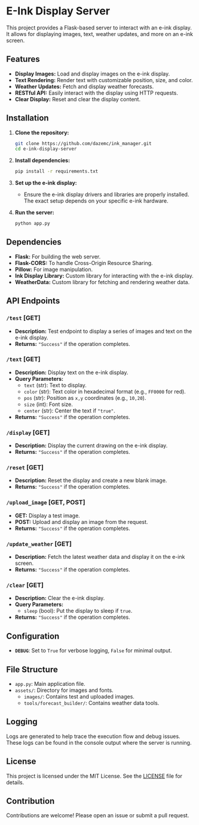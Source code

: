 # E-Ink Display Server

This project provides a Flask-based server to interact with an e-ink display. It allows for displaying images, text, weather updates, and more on an e-ink screen.

## Features

- **Display Images:** Load and display images on the e-ink display.
- **Text Rendering:** Render text with customizable position, size, and color.
- **Weather Updates:** Fetch and display weather forecasts.
- **RESTful API:** Easily interact with the display using HTTP requests.
- **Clear Display:** Reset and clear the display content.

## Installation

1. **Clone the repository:**

    ```bash
    git clone https://github.com/dazemc/ink_manager.git
    cd e-ink-display-server
    ```

2. **Install dependencies:**

    ```bash
    pip install -r requirements.txt
    ```

3. **Set up the e-ink display:**
    - Ensure the e-ink display drivers and libraries are properly installed. The exact setup depends on your specific e-ink hardware.

4. **Run the server:**

    ```bash
    python app.py
    ```

## Dependencies

- **Flask:** For building the web server.
- **Flask-CORS:** To handle Cross-Origin Resource Sharing.
- **Pillow:** For image manipulation.
- **Ink Display Library:** Custom library for interacting with the e-ink display.
- **WeatherData:** Custom library for fetching and rendering weather data.

## API Endpoints

### `/test` [GET]

- **Description:** Test endpoint to display a series of images and text on the e-ink display.
- **Returns:** `"Success"` if the operation completes.

### `/text` [GET]

- **Description:** Display text on the e-ink display.
- **Query Parameters:**
  - `text` (str): Text to display.
  - `color` (str): Text color in hexadecimal format (e.g., `FF0000` for red).
  - `pos` (str): Position as `x,y` coordinates (e.g., `10,20`).
  - `size` (int): Font size.
  - `center` (str): Center the text if `"true"`.
- **Returns:** `"Success"` if the operation completes.

### `/display` [GET]

- **Description:** Display the current drawing on the e-ink display.
- **Returns:** `"Success"` if the operation completes.

### `/reset` [GET]

- **Description:** Reset the display and create a new blank image.
- **Returns:** `"Success"` if the operation completes.

### `/upload_image` [GET, POST]

- **GET:** Display a test image.
- **POST:** Upload and display an image from the request.
- **Returns:** `"Success"` if the operation completes.

### `/update_weather` [GET]

- **Description:** Fetch the latest weather data and display it on the e-ink screen.
- **Returns:** `"Success"` if the operation completes.

### `/clear` [GET]

- **Description:** Clear the e-ink display.
- **Query Parameters:** 
  - `sleep` (bool): Put the display to sleep if `true`.
- **Returns:** `"Success"` if the operation completes.

## Configuration

- **`DEBUG`**: Set to `True` for verbose logging, `False` for minimal output.

## File Structure

- `app.py`: Main application file.
- `assets/`: Directory for images and fonts.
  - `images/`: Contains test and uploaded images.
  - `tools/forecast_builder/`: Contains weather data tools.

## Logging

Logs are generated to help trace the execution flow and debug issues. These logs can be found in the console output where the server is running.

## License

This project is licensed under the MIT License. See the [LICENSE](LICENSE) file for details.

## Contribution

Contributions are welcome! Please open an issue or submit a pull request.
